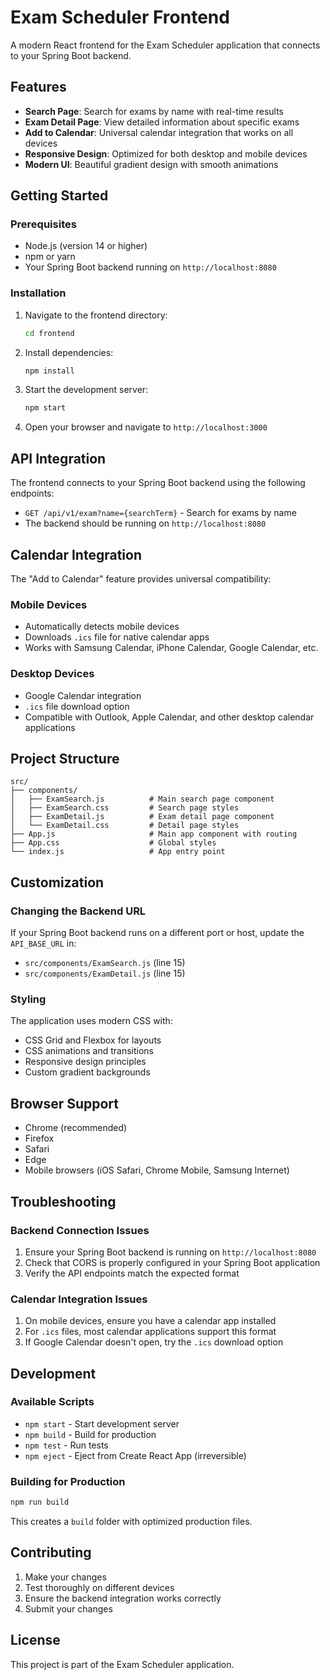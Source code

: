 # Exam Scheduler Frontend

A modern React frontend for the Exam Scheduler application that connects to your Spring Boot backend.

## Features

- **Search Page**: Search for exams by name with real-time results
- **Exam Detail Page**: View detailed information about specific exams
- **Add to Calendar**: Universal calendar integration that works on all devices
- **Responsive Design**: Optimized for both desktop and mobile devices
- **Modern UI**: Beautiful gradient design with smooth animations

## Getting Started

### Prerequisites

- Node.js (version 14 or higher)
- npm or yarn
- Your Spring Boot backend running on `http://localhost:8080`

### Installation

1. Navigate to the frontend directory:
   ```bash
   cd frontend
   ```

2. Install dependencies:
   ```bash
   npm install
   ```

3. Start the development server:
   ```bash
   npm start
   ```

4. Open your browser and navigate to `http://localhost:3000`

## API Integration

The frontend connects to your Spring Boot backend using the following endpoints:

- `GET /api/v1/exam?name={searchTerm}` - Search for exams by name
- The backend should be running on `http://localhost:8080`

## Calendar Integration

The "Add to Calendar" feature provides universal compatibility:

### Mobile Devices
- Automatically detects mobile devices
- Downloads `.ics` file for native calendar apps
- Works with Samsung Calendar, iPhone Calendar, Google Calendar, etc.

### Desktop Devices
- Google Calendar integration
- `.ics` file download option
- Compatible with Outlook, Apple Calendar, and other desktop calendar applications

## Project Structure

```
src/
├── components/
│   ├── ExamSearch.js          # Main search page component
│   ├── ExamSearch.css         # Search page styles
│   ├── ExamDetail.js          # Exam detail page component
│   └── ExamDetail.css         # Detail page styles
├── App.js                     # Main app component with routing
├── App.css                    # Global styles
└── index.js                   # App entry point
```

## Customization

### Changing the Backend URL

If your Spring Boot backend runs on a different port or host, update the `API_BASE_URL` in:

- `src/components/ExamSearch.js` (line 15)
- `src/components/ExamDetail.js` (line 15)

### Styling

The application uses modern CSS with:
- CSS Grid and Flexbox for layouts
- CSS animations and transitions
- Responsive design principles
- Custom gradient backgrounds

## Browser Support

- Chrome (recommended)
- Firefox
- Safari
- Edge
- Mobile browsers (iOS Safari, Chrome Mobile, Samsung Internet)

## Troubleshooting

### Backend Connection Issues

1. Ensure your Spring Boot backend is running on `http://localhost:8080`
2. Check that CORS is properly configured in your Spring Boot application
3. Verify the API endpoints match the expected format

### Calendar Integration Issues

1. On mobile devices, ensure you have a calendar app installed
2. For `.ics` files, most calendar applications support this format
3. If Google Calendar doesn't open, try the `.ics` download option

## Development

### Available Scripts

- `npm start` - Start development server
- `npm build` - Build for production
- `npm test` - Run tests
- `npm eject` - Eject from Create React App (irreversible)

### Building for Production

```bash
npm run build
```

This creates a `build` folder with optimized production files.

## Contributing

1. Make your changes
2. Test thoroughly on different devices
3. Ensure the backend integration works correctly
4. Submit your changes

## License

This project is part of the Exam Scheduler application.